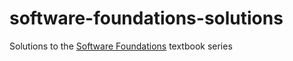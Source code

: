 # software-foundations-solutions
Solutions to the [Software Foundations](https://softwarefoundations.cis.upenn.edu/) textbook series
